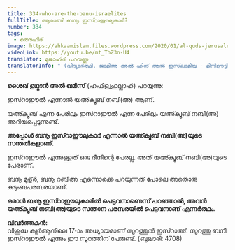 ```yaml
---
title: 334-who-are-the-banu-israelites
fullTitle: ആരാണ് ബനൂ ഇസ്റാഈലുകാർ?
number: 334
tags:
  - തൌഹീദ്
image: https://ahkaamislam.files.wordpress.com/2020/01/al-quds-jerusalem-halalbooking.com-1.jpg?w=1920&h=768&crop=1
videoLink: https://youtu.be/mt_ThZ3n-U4
translator: മുജാഹിദ് പറവണ്ണ
translatorInfo: " (വിദ്യാർത്ഥി, ജാമിഅ അൽ ഹിന്ദ് അൽ ഇസ്‌ലാമിയ്യ - മിനിഊട്ടി)"
---
```

 **ശൈഖ് ഉഥ്മാൻ അൽ ഖമീസ്** (ഹഫിള്വഹുല്ലാഹ്) പറയുന്നു:  

ഇസ്റാഈൽ എന്നാൽ യഅ്ക്വൂബ് നബി(അ) ആണ്.

യഅ്ക്വൂബ് എന്ന പേരിലും ഇസ്റാഈൽ എന്ന പേരിലും യഅ്ക്വൂബ് നബി(അ) അറിയപ്പെടുന്നുണ്ട്.

**അപ്പോൾ ബനൂ ഇസ്റാഈലുകാർ എന്നാൽ യഅ്ക്വൂബ് നബി(അ)യുടെ സന്തതികളാണ്.**

ഇസ്റാഈൽ എന്നുള്ളത് ഒരു ദീനിന്റെ പേരല്ല. അത് യഅ്ക്വൂബ് നബി(അ)യുടെ പേരാണ്.

ബനൂ മുള്ർ, ബനൂ റബീഅ എന്നൊക്കെ പറയുന്നത് പോലെ അതൊരു കുടുംബപരമ്പരയാണ്. 

**ഒരാൾ ബനൂ ഇസ്റാഈലുകാരിൽ പെട്ടവനാണെന്ന് പറഞ്ഞാൽ, അവൻ യഅ്ക്വൂബ് നബി(അ)യുടെ സന്താന പരമ്പരയിൽ പെട്ടവനാണ് എന്നർത്ഥം.**

**വിവർത്തകൻ:** \
വിശുദ്ധ ക്വുർആനിലെ 17-ാം അധ്യായമാണ് സൂറത്തുൽ ഇസ്റാഅ്. സൂറത്തു ബനീ ഇസ്റാഈൽ എന്നും ഈ സൂറത്തിന് പേരുണ്ട്.
 (ബുഖാരി: 4708)